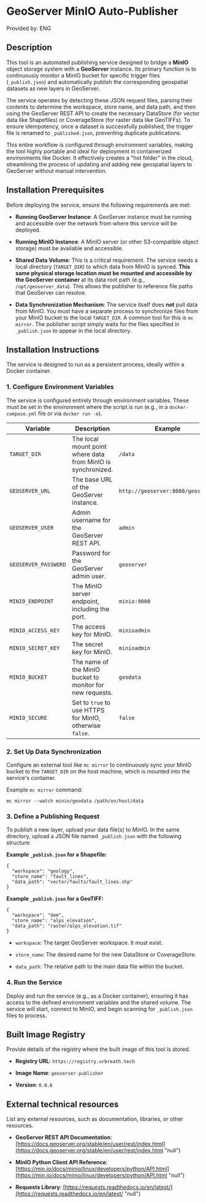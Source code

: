# GeoServer MinIO Auto-Publisher

Provided by: ENG

## Description

This tool is an automated publishing service designed to bridge a **MinIO** object storage system with a **GeoServer** instance. Its primary function is to continuously monitor a MinIO bucket for specific trigger files (`_publish.json`) and automatically publish the corresponding geospatial datasets as new layers in GeoServer.

The service operates by detecting these JSON request files, parsing their contents to determine the workspace, store name, and data path, and then using the GeoServer REST API to create the necessary DataStore (for vector data like Shapefiles) or CoverageStore (for raster data like GeoTIFFs). To ensure idempotency, once a dataset is successfully published, the trigger file is renamed to `_published.json`, preventing duplicate publications.

This entire workflow is configured through environment variables, making the tool highly portable and ideal for deployment in containerized environments like Docker. It effectively creates a "hot folder" in the cloud, streamlining the process of updating and adding new geospatial layers to GeoServer without manual intervention.

## Installation Prerequisites

Before deploying the service, ensure the following requirements are met:

- **Running GeoServer Instance**: A GeoServer instance must be running and accessible over the network from where this service will be deployed.
    
- **Running MinIO Instance**: A MinIO server (or other S3-compatible object storage) must be available and accessible.
    
- **Shared Data Volume**: This is a critical requirement. The service needs a local directory (`TARGET_DIR`) to which data from MinIO is synced. **This same physical storage location must be mounted and accessible by the GeoServer container** at its data root path (e.g., `/opt/geoserver_data`). This allows the publisher to reference file paths that GeoServer can resolve.
    
- **Data Synchronization Mechanism**: The service itself does **not** pull data from MinIO. You must have a separate process to synchronize files from your MinIO bucket to the local `TARGET_DIR`. A common tool for this is `mc mirror`. The publisher script simply waits for the files specified in `_publish.json` to appear in the local directory.
    

## Installation Instructions

The service is designed to run as a persistent process, ideally within a Docker container.

### 1. Configure Environment Variables

The service is configured entirely through environment variables. These must be set in the environment where the script is run (e.g., in a `docker-compose.yml` file or via `docker run -e`).

|Variable|Description|Example|
|---|---|---|
|`TARGET_DIR`|The local mount point where data from MinIO is synchronized.|`/data`|
|`GEOSERVER_URL`|The base URL of the GeoServer instance.|`http://geoserver:8080/geoserver`|
|`GEOSERVER_USER`|Admin username for the GeoServer REST API.|`admin`|
|`GEOSERVER_PASSWORD`|Password for the GeoServer admin user.|`geoserver`|
|`MINIO_ENDPOINT`|The MinIO server endpoint, including the port.|`minio:9000`|
|`MINIO_ACCESS_KEY`|The access key for MinIO.|`minioadmin`|
|`MINIO_SECRET_KEY`|The secret key for MinIO.|`minioadmin`|
|`MINIO_BUCKET`|The name of the MinIO bucket to monitor for new requests.|`geodata`|
|`MINIO_SECURE`|Set to `true` to use HTTPS for MinIO, otherwise `false`.|`false`|

### 2. Set Up Data Synchronization

Configure an external tool like `mc mirror` to continuously sync your MinIO bucket to the `TARGET_DIR` on the host machine, which is mounted into the service's container.

Example `mc mirror` command:

```
mc mirror --watch minio/geodata /path/on/host/data
```

### 3. Define a Publishing Request

To publish a new layer, upload your data file(s) to MinIO. In the same directory, upload a JSON file named `_publish.json` with the following structure:

**Example `_publish.json` for a Shapefile:**

```
{
  "workspace": "geology",
  "store_name": "fault_lines",
  "data_path": "vector/faults/fault_lines.shp"
}
```

**Example `_publish.json` for a GeoTIFF:**

```
{
  "workspace": "dem",
  "store_name": "alps_elevation",
  "data_path": "raster/alps_elevation.tif"
}
```

- `workspace`: The target GeoServer workspace. It must exist.
    
- `store_name`: The desired name for the new DataStore or CoverageStore.
    
- `data_path`: The relative path to the main data file within the bucket.
    

### 4. Run the Service

Deploy and run the service (e.g., as a Docker container), ensuring it has access to the defined environment variables and the shared volume. The service will start, connect to MinIO, and begin scanning for `_publish.json` files to process.

## Built Image Registry

Provide details of the registry where the built image of this tool is stored.

- **Registry URL**: `https://registry.urbreath.tech`
    
- **Image Name**: `geoserver-publisher`
    
- **Version**: `0.0.6`
    

## External technical resources

List any external resources, such as documentation, libraries, or other resources.

- **GeoServer REST API Documentation**: [https://docs.geoserver.org/stable/en/user/rest/index.html](https://docs.geoserver.org/stable/en/user/rest/index.html "null")
    
- **MinIO Python Client API Reference**: [https://min.io/docs/minio/linux/developers/python/API.html](https://min.io/docs/minio/linux/developers/python/API.html "null")
    
- **Requests Library**: [https://requests.readthedocs.io/en/latest/](https://requests.readthedocs.io/en/latest/ "null")
    